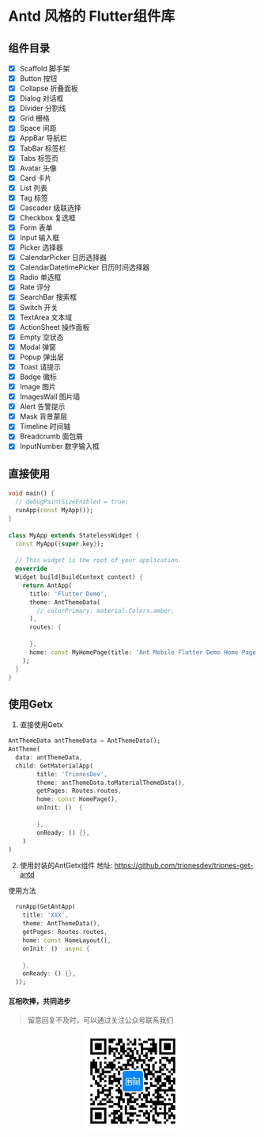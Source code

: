 # Antd 风格的 Flutter组件库

## 组件目录
- [x] Scaffold 脚手架
- [x] Button 按钮
- [x] Collapse 折叠面板
- [x] Dialog 对话框
- [x] Divider 分割线
- [x] Grid 栅格
- [x] Space 间距
- [x] AppBar 导航栏
- [x] TabBar 标签栏
- [x] Tabs 标签页
- [x] Avatar 头像
- [x] Card 卡片
- [x] List 列表
- [x] Tag 标签
- [x] Cascader 级联选择
- [x] Checkbox 复选框
- [x] Form 表单
- [x] Input 输入框
- [x] Picker 选择器
- [x] CalendarPicker 日历选择器
- [x] CalendarDatetimePicker 日历时间选择器
- [x] Radio 单选框
- [x] Rate 评分
- [x] SearchBar 搜索框
- [x] Switch 开关
- [x] TextArea 文本域
- [x] ActionSheet 操作面板
- [x] Empty 空状态
- [x] Modal 弹窗
- [x] Popup 弹出层
- [x] Toast 请提示
- [x] Badge 徽标
- [x] Image 图片
- [x] ImagesWall 图片墙
- [x] Alert 告警提示
- [x] Mask 背景蒙层
- [x] Timeline 时间轴
- [x] Breadcrumb 面包屑
- [x] InputNumber 数字输入框

## 直接使用
```dart
void main() {
  // debugPaintSizeEnabled = true;
  runApp(const MyApp());
}

class MyApp extends StatelessWidget {
  const MyApp({super.key});

  // This widget is the root of your application.
  @override
  Widget build(BuildContext context) {
    return AntApp(
      title: 'Flutter Demo',
      theme: AntThemeData(
        // colorPrimary: material.Colors.amber,
      ),
      routes: {

      },
      home: const MyHomePage(title: 'Ant Mobile Flutter Demo Home Page'),
    );
  }
}
```

## 使用Getx
1. 直接使用Getx
```dart
AntThemeData antThemeData = AntThemeData();
AntTheme(
  data: antThemeData,
  child: GetMaterialApp(
        title: 'TrionesDev',
        theme: antThemeData.toMaterialThemeData(),
        getPages: Routes.routes,
        home: const HomePage(),
        onInit: ()  {
        
        },
        onReady: () {},
    )
)
```
2. 使用封装的AntGetx组件
地址: https://github.com/trionesdev/triones-get-antd

使用方法
```dart
  runApp(GetAntApp(
    title: 'XXX',
    theme: AntThemeData(),
    getPages: Routes.routes,
    home: const HomeLayout(),
    onInit: ()  async {

    },
    onReady: () {},
  ));
```

#### 互相吹捧，共同进步
> 留意回复不及时，可以通过关注公众号联系我们
<div style="width: 100%;text-align: center;">
   <img src="images/shuque_wx.jpg" width="200px" alt="">
</div>
